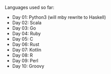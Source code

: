 Languages used so far:
- Day 01: Python3 (will mby rewrite to Haskell)
- Day 02: Scala
- Day 03: Go
- Day 04: Ruby
- Day 05: C
- Day 06: Rust
- Day 07: Kotlin
- Day 08: R
- Day 09: Perl
- Day 10: Groovy